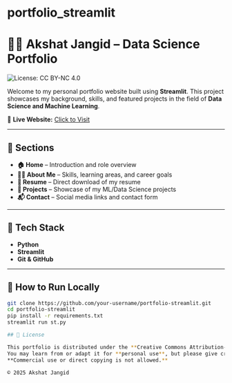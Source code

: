 # portfolio_streamlit
# 👨‍💼 Akshat Jangid – Data Science Portfolio

![License: CC BY-NC 4.0](https://img.shields.io/badge/License-CC%20BY--NC%204.0-lightgrey.svg)

Welcome to my personal portfolio website built using **Streamlit**. This project showcases my background, skills, and featured projects in the field of **Data Science and Machine Learning**.

🔗 **Live Website:** [Click to Visit](https://portfolio-akshatjangid.streamlit.app/)

---

## 📌 Sections

- **🏠 Home** – Introduction and role overview
- **👨‍💼 About Me** – Skills, learning areas, and career goals
- **📄 Resume** – Direct download of my resume
- **📁 Projects** – Showcase of my ML/Data Science projects
- **📬 Contact** – Social media links and contact form

---

## 🧰 Tech Stack

- **Python**
- **Streamlit**
- **Git & GitHub**

---

## 🚀 How to Run Locally

```bash
git clone https://github.com/your-username/portfolio-streamlit.git
cd portfolio-streamlit
pip install -r requirements.txt
streamlit run st.py

## 📝 License

This portfolio is distributed under the **Creative Commons Attribution-NonCommercial 4.0** License.  
You may learn from or adapt it for **personal use**, but please give credit.  
**Commercial use or direct copying is not allowed.**

© 2025 Akshat Jangid

